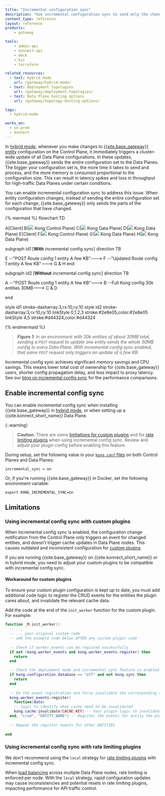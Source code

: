 ```yaml
---
title: "Incremental configuration sync"
description: "Use incremental configuration sync to send only the changed entity configuration to Data Plane nodes instead of sending the entire configuration set."
content_type: reference
layout: reference
products:
    - gateway

tools:
    - admin-api
    - konnect-api
    - deck
    - kic
    - terraform

related_resources:
  - text: Hybrid mode
    url: /gateway/hybrid-mode/
  - text: Deployment topologies
    url: /gateway/deployment-topologies/
  - text: Data Plane hosting options
    url: /gateway/topology-hosting-options/

tags:
  - hybrid-mode

works_on:
  - on-prem
  - konnect
---
```


In [hybrid mode](/gateway/hybrid-mode/), whenever you make changes to [{{site.base_gateway}} entity](/gateway/entities/) configuration on the Control Plane, it immediately triggers a cluster-wide update of all Data Plane configurations. 
In these updates, {{site.base_gateway}} sends the entire configuration set to the Data Planes. The bigger your configuration set is, the more time it takes to send and process, and the more memory is consumed proportional to the configuration size. This can result in latency spikes and loss in throughput for high-traffic Data Planes under certain conditions.

You can enable incremental configuration sync to address this issue. 
When entity configuration changes, instead of sending the entire configuration set for each change, {{site.base_gateway}} only sends the parts of the configuration that have changed. 

<!--vale off-->
{% mermaid %}
flowchart TD

A[Client]
B(<img src="/assets/logos/KogoBlue.svg" style="max-height:20px"/> Kong Control Plane)
C(<img src="/assets/logos/KogoBlue.svg" style="max-height:20px"/> Kong Data Plane)
D(<img src="/assets/logos/KogoBlue.svg" style="max-height:20px"/> Kong Data Plane)
E[Client]
F(<img src="/assets/logos/KogoBlue.svg" style="max-height:20px"/> Kong Control Plane)
G(<img src="/assets/logos/KogoBlue.svg" style="max-height:20px"/> Kong Data Plane)
H(<img src="/assets/logos/KogoBlue.svg" style="max-height:20px"/> Kong Data Plane)

 subgraph id1 [<b>With</b> incremental config sync]
 direction TB

 E --"POST Route config
 1 entity
 A few KB"---> F --"Updated Route config
 1 entity
 A few KB"---> G & H
 end

 subgraph id2 [<b>Without</b> incremental config sync]
 direction TB

 A --"POST Route config
 1 entity
 A few KB"---> B --Full Kong config
 30k entities
 30MB---> C & D

 end

style id1 stroke-dasharray:3,rx:10,ry:10
style id2 stroke-dasharray:3,rx:10,ry:10
linkStyle 0,1,2,3 stroke:#2e8e05,color:#2e8e05
linkStyle 4,5 stroke:#d44324,color:#d44324

{% endmermaid %}
<!--vale on-->
> _**Figure 1**: In an environment with 30k entities of about 30MB total, sending a `POST` request to update one entity sends the whole 30MB config to every Data Plane. 
With incremental config sync enabled, that same `POST` request only triggers an update of a few KB._

Incremental config sync achieves significant memory savings and CPU savings. 
This means lower total cost of ownership for {{site.base_gateway}} users, shorter config propagation delay, and less impact to proxy latency. 
See our [blog on incremental config sync](https://konghq.com/blog/product-releases/incremental-config-sync-tech-preview) for the performance comparisons.

## Enable incremental config sync

You can enable incremental config sync when installing {{site.base_gateway}} in [hybrid mode](/gateway/hybrid-mode/), or when setting up a {{site.konnect_short_name}} Data Plane.

{:.warning}
> **Caution**: There are some [limitations for custom plugins](#using-incremental-config-sync-with-custom-plugins) and for 
[rate limiting plugins](#using-incremental-config-sync-with-rate-limiting-plugins) when using incremental config sync. 
Review and adjust your plugin config before enabling this feature.

During setup, set the following value in your [`kong.conf` files](/gateway/manage-kong-conf/) on both Control Planes and Data Planes:

```
incremental_sync = on
```

Or, if you're running {{site.base_gateway}} in Docker, set the following environment variable:
```
export KONG_INCREMENTAL_SYNC=on
```

## Limitations

### Using incremental config sync with custom plugins

When incremental config sync is enabled, the configuration change notification from the Control Plane only triggers an event for changed entities, and doesn't trigger cache updates in Data Plane nodes. 
This causes outdated and inconsistent configuration for [custom plugins](/gateway/entities/plugin/#custom-plugins).

If you are running {{site.base_gateway}} on {{site.konnect_short_name}} or in hybrid mode, you need to adjust your custom plugins to be compatible with incremental config sync.

#### Workaround for custom plugins

To ensure your custom plugin configuration is kept up to date, you must add additional code logic to register the CRUD events for the entities the plugin cares about, and invalidate the relevant cache data.

Add the code at the end of the `init_worker` function for the custom plugin.
For example:


```lua
function _M.init_worker()
  -- ...
  -- ... your original custom code
  -- add the example code below AFTER any custom plugin code
 
  -- Check if worker_events can be registed successfully
  if not (kong.worker_events and kong.worker_events.register) then
    return
  end

  -- Check the deployment mode and incremental sync feature is enabled
  if kong.configuration.database == "off" and not kong.sync then
    return
  end
  
  -- Do the event registration and force invalidate the corresponding cache
  kong.worker_events.register(
    function(data)
    -- logic to identify what cache need to be invalidated
    kong.cache:invalidate(CACHE_KEY) -- Your plugin logic to invalidate the cache
  end, "crud", "ENTITY_NAME") -- Register the events for entity the plugin cares
  
  -- Repeat the register events for other ENTITIES
  
end
```

### Using incremental config sync with rate limiting plugins

We don't recommend using the `local` strategy for [rate limiting plugins](/plugins/?terms=rate%2520limiting) with incremental config sync.

When [load balancing](/gateway/load-balancing/) across multiple Data Plane nodes, rate limiting is enforced per node. 
With the `local` strategy, rapid configuration updates may cause inconsistencies and potential resets in rate limiting plugins,
impacting performance for API traffic control. 
